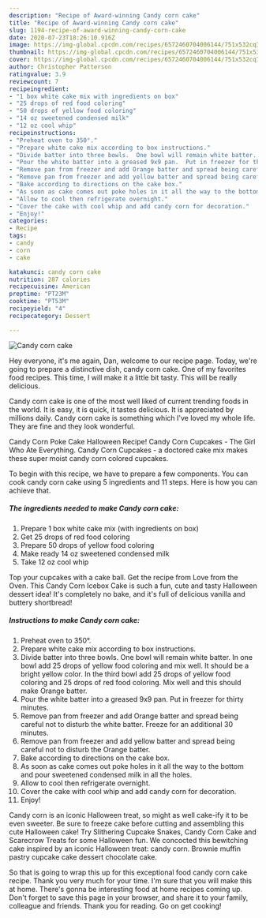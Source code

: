 ```yaml
---
description: "Recipe of Award-winning Candy corn cake"
title: "Recipe of Award-winning Candy corn cake"
slug: 1194-recipe-of-award-winning-candy-corn-cake
date: 2020-07-23T18:26:10.916Z
image: https://img-global.cpcdn.com/recipes/6572460704006144/751x532cq70/candy-corn-cake-recipe-main-photo.jpg
thumbnail: https://img-global.cpcdn.com/recipes/6572460704006144/751x532cq70/candy-corn-cake-recipe-main-photo.jpg
cover: https://img-global.cpcdn.com/recipes/6572460704006144/751x532cq70/candy-corn-cake-recipe-main-photo.jpg
author: Christopher Patterson
ratingvalue: 3.9
reviewcount: 7
recipeingredient:
- "1 box white cake mix with ingredients on box"
- "25 drops of red food coloring"
- "50 drops of yellow food coloring"
- "14 oz sweetened condensed milk"
- "12 oz cool whip"
recipeinstructions:
- "Preheat oven to 350°."
- "Prepare white cake mix according to box instructions."
- "Divide batter into three bowls.  One bowl will remain white batter.  In one bowl add 25 drops of yellow food coloring and mix well.  It should be a bright yellow color.  In the third bowl add 25 drops of yellow food coloring and 25 drops of red food coloring.  Mix well and this should make Orange batter."
- "Pour the white batter into a greased 9x9 pan.  Put in freezer for thirty minutes."
- "Remove pan from freezer and add Orange batter and spread being careful not to disturb the white batter.  Freeze for an additional 30 minutes."
- "Remove pan from freezer and add yellow batter and spread being careful not to disturb the Orange batter."
- "Bake according to directions on the cake box."
- "As soon as cake comes out poke holes in it all the way to the bottom and pour sweetened condensed milk in all the holes."
- "Allow to cool then refrigerate overnight."
- "Cover the cake with cool whip and add candy corn for decoration."
- "Enjoy!"
categories:
- Recipe
tags:
- candy
- corn
- cake

katakunci: candy corn cake 
nutrition: 287 calories
recipecuisine: American
preptime: "PT23M"
cooktime: "PT53M"
recipeyield: "4"
recipecategory: Dessert

---
```



![Candy corn cake](https://img-global.cpcdn.com/recipes/6572460704006144/751x532cq70/candy-corn-cake-recipe-main-photo.jpg)

Hey everyone, it's me again, Dan, welcome to our recipe page. Today, we're going to prepare a distinctive dish, candy corn cake. One of my favorites food recipes. This time, I will make it a little bit tasty. This will be really delicious.

Candy corn cake is one of the most well liked of current trending foods in the world. It is easy, it is quick, it tastes delicious. It is appreciated by millions daily. Candy corn cake is something which I've loved my whole life. They are fine and they look wonderful.

Candy Corn Poke Cake Halloween Recipe! Candy Corn Cupcakes - The Girl Who Ate Everything. Candy Corn Cupcakes - a doctored cake mix makes these super moist candy corn colored cupcakes.


To begin with this recipe, we have to prepare a few components. You can cook candy corn cake using 5 ingredients and 11 steps. Here is how you can achieve that.

<!--inarticleads1-->

##### The ingredients needed to make Candy corn cake:

1. Prepare 1 box white cake mix (with ingredients on box)
1. Get 25 drops of red food coloring
1. Prepare 50 drops of yellow food coloring
1. Make ready 14 oz sweetened condensed milk
1. Take 12 oz cool whip


Top your cupcakes with a cake ball. Get the recipe from Love from the Oven. This Candy Corn Icebox Cake is such a fun, cute and tasty Halloween dessert idea! It&#39;s completely no bake, and it&#39;s full of delicious vanilla and buttery shortbread! 

<!--inarticleads2-->

##### Instructions to make Candy corn cake:

1. Preheat oven to 350°.
1. Prepare white cake mix according to box instructions.
1. Divide batter into three bowls.  One bowl will remain white batter.  In one bowl add 25 drops of yellow food coloring and mix well.  It should be a bright yellow color.  In the third bowl add 25 drops of yellow food coloring and 25 drops of red food coloring.  Mix well and this should make Orange batter.
1. Pour the white batter into a greased 9x9 pan.  Put in freezer for thirty minutes.
1. Remove pan from freezer and add Orange batter and spread being careful not to disturb the white batter.  Freeze for an additional 30 minutes.
1. Remove pan from freezer and add yellow batter and spread being careful not to disturb the Orange batter.
1. Bake according to directions on the cake box.
1. As soon as cake comes out poke holes in it all the way to the bottom and pour sweetened condensed milk in all the holes.
1. Allow to cool then refrigerate overnight.
1. Cover the cake with cool whip and add candy corn for decoration.
1. Enjoy!


Candy corn is an iconic Halloween treat, so might as well cake-ify it to be even sweeter. Be sure to freeze cake before cutting and assembling this cute Halloween cake! Try Slithering Cupcake Snakes, Candy Corn Cake and Scarecrow Treats for some Halloween fun. We concocted this bewitching cake inspired by an iconic Halloween treat: candy corn. Brownie muffin pastry cupcake cake dessert chocolate cake. 

So that is going to wrap this up for this exceptional food candy corn cake recipe. Thank you very much for your time. I'm sure that you will make this at home. There's gonna be interesting food at home recipes coming up. Don't forget to save this page in your browser, and share it to your family, colleague and friends. Thank you for reading. Go on get cooking!
